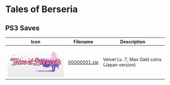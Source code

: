 # Tales of Berseria

## PS3 Saves

| Icon | Filename | Description |
|------|----------|-------------|
| ![Tales of Berseria](ICON0.PNG) | [00000001.zip](00000001.zip) | Velvet Lv. 7, Max Gald coins (Japan version) |
